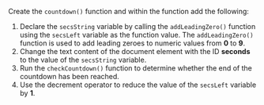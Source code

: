 Create the `countdown()` function and within the function add the following:

1. Declare the `secsString` variable by calling the `addLeadingZero()` function using the `secsLeft` variable as the function value. The `addLeadingZero()` function is used to add leading zeroes to numeric values from **0** to **9**.
2. Change the text content of the document element with the ID **seconds** to the value of the `secsString` variable.
3. Run the `checkCountdown()` function to determine whether the end of the countdown has been reached.
4. Use the decrement operator to reduce the value of the `secsLeft` variable by **1**.
